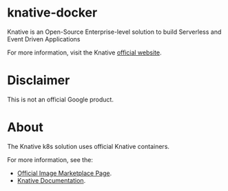 knative-docker
============

Knative is an Open-Source Enterprise-level solution to build Serverless and Event Driven Applications

For more information, visit the Knative [official website](https://knative.dev/).

# Disclaimer
This is not an official Google product.

# <a name="about"></a>About

The Knative k8s solution uses official Knative containers.

For more information, see the:

- [Official Image Marketplace Page](https://console.cloud.google.com/marketplace/details/google/knative).
- [Knative Documentation](https://github.com/GoogleCloudPlatform/click-to-deploy/tree/master/k8s/knative).


